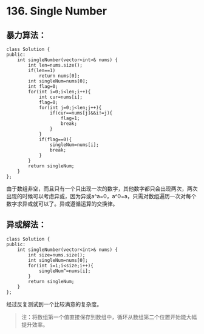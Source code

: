 # 136. Single Number
## 暴力算法：
```
class Solution {
public:
    int singleNumber(vector<int>& nums) {
        int len=nums.size();
        if(len==1)
            return nums[0];
        int singleNum=nums[0];
        int flag=0;
        for(int i=0;i<len;i++){
            int cur=nums[i];
            flag=0;
            for(int j=0;j<len;j++){
                if(cur==nums[j]&&i!=j){
                    flag=1;
                    break;
                }
            }
            if(flag==0){
                singleNum=nums[i];
                break;
            }
        }
        return singleNum;
    }
};
```
由于数组非空，而且只有一个只出现一次的数字，其他数字都只会出现两次，两次出现的时候可以考虑异或，因为异或a^a=0，a^0=a，只需对数组遍历一次对每个数字求异或就可以了。异或遵循运算的交换律。  
## 异或解法：
```
class Solution {
public:
    int singleNumber(vector<int>& nums) {
        int size=nums.size();
        int singleNum=nums[0];
        for(int i=1;i<size;i++){
            singleNum^=nums[i];
        }
        return singleNum;
    }
};
```
经过反复测试到一个比较满意的复杂度。
> 注：将数组第一个值直接保存到数组中，循环从数组第二个位置开始能大幅提升效率。
